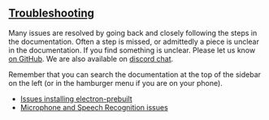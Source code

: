 ## [Troubleshooting](docs/troubleshooting.md)

Many issues are resolved by going back and closely following the steps in the documentation. Often a step is missed, or admittedly a piece is unclear in the documentation. If you find something is unclear. Please let us know [on GitHub](https://github.com/evancohen/smart-mirror/issues/new). We are also available on [discord chat](https://discord.gg/JDnHaZH).

Remember that you can search the documentation at the top of the sidebar on the left (or in the hamburger menu if you are on your phone).

- [Issues installing electron-prebuilt](/docs/npm_install_issues.md)
- [Microphone and Speech Recognition issues](/docs/microphone_and_speech_recognition_issues.md)